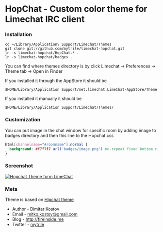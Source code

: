 # HopChat - Custom color theme for Limechat IRC client

### Installation

    cd ~/Library/Application\ Support/LimeChat/Themes
    git clone git://github.com/mytrile/limechat-hopchat.git
    ln -s limechat-hopchat/HopChat.* .
    ln -s limechat-hopchat/badges .

You can find where themes directory is by click Limechat -> Preferences -> Theme tab -> Open in Finder

If you installed it through the AppStore it should be

    $HOME/Library/Application Support/net.limechat.LimeChat-AppStore/Theme

If you installed it manually it should be

    $HOME/Library/Application Support/LimeChat/Themes/

### Customization

You can put image in the chat window for specific room by adding image to badges directory and then this line to the Hopchat.css

```css
html[channelname="#roomname"].normal {
  background: #f7f7f7 url('badges/image.png') no-repeat fixed bottom right !important;
}
```

### Screenshot

[![Hopchat Theme form LimeChat](https://raw.github.com/mytrile/limechat-hopchat/master/screenshot.png)](https://raw.github.com/mytrile/limechat-hopchat/master/screenshot.png)

### Meta

Theme is based on [Hipchat theme](https://github.com/jschoolcraft/Limechat-Themes/tree/master/Hipchat)

* Author  - Dimitar Kostov
* Email   - mitko.kostov@gmail.com
* Blog    - <http://fireinside.me>
* Twitter - [mytrile](https://twitter.com/mytrile)
